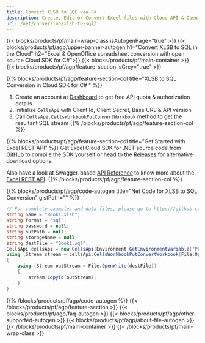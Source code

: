 ```yaml
---
title: Convert XLSB to SQL via C#
description: Create, Edit or Convert Excel files with Cloud API & Open Source .NET SDK
url: /net/conversion/xlsb-to-sql/
---
```



{{< blocks/products/pf/main-wrap-class isAutogenPage="true" >}}
{{< blocks/products/pf/agp/upper-banner-autogen h1="Convert XLSB to  SQL in the Cloud" h2="Excel & OpenOffice spreadsheet conversion with open source Cloud SDK for C#">}}
{{< blocks/products/pf/main-container >}}
{{< blocks/products/pf/agp/feature-section isGrey="true" >}}

{{% blocks/products/pf/agp/feature-section-col title="XLSB to SQL Conversion in Cloud SDK for C# " %}}
1. Create an account at <a href="https://dashboard.aspose.cloud/">Dashboard</a> to get free API quota & authorization details
1. Initialize ```CellsApi``` with Client Id, Client Secret, Base URL & API version
1. Call ```CellsApi.CellsWorkbookPutConvertWorkbook``` method to get the resultant SQL stream
{{% /blocks/products/pf/agp/feature-section-col %}}

{{% blocks/products/pf/agp/feature-section-col title="Get Started with Excel REST API" %}}
Get Excel Cloud SDK for .NET source code from [GitHub](https://github.com/aspose-cells-cloud/aspose-cells-cloud-dotnet) to compile the SDK yourself or head to the [Releases](https://github.com/aspose-cells-cloud/aspose-cells-cloud-dotnet/releases) for alternative download options. 

Also have a look at Swagger-based [API Reference](https://apireference.aspose.cloud/cells/#/Conversion/PutConvertExcel) to know more about the [Excel REST API](https://products.aspose.cloud/cells/curl/).
{{% /blocks/products/pf/agp/feature-section-col %}}

{{% blocks/products/pf/agp/code-autogen title="Net Code for XLSB to SQL Conversion" gistPath="" %}}
```cs
// For complete examples and data files, please go to https://github.com/aspose-cells-cloud/aspose-cells-cloud-dotnet/
string name = "Book1.xlsb";
string format = "sql";
string password = null;
string outPath = null;
string storageName = null;
string destFile = "Book1.sql";
CellsApi cellsApi = new CellsApi(Environment.GetEnvironmentVariable("ProductClientId"), Environment.GetEnvironmentVariable("ProductClientSecret"));
using (Stream stream = cellsApi.CellsWorkbookPutConvertWorkbook(File.OpenRead(name), format, password, outPath, storageName))
{
    using (Stream outStream = File.OpenWrite(destFile))
    {
        stream.CopyTo(outStream);
    }
}
```

{{% /blocks/products/pf/agp/code-autogen %}}
{{< /blocks/products/pf/agp/feature-section >}}
{{< blocks/products/pf/agp/faq-autogen >}}
{{< blocks/products/pf/agp/other-supported-autogen >}}
{{< blocks/products/pf/agp/about-file-autogen >}}
{{< /blocks/products/pf/main-container >}}
{{< /blocks/products/pf/main-wrap-class >}}
